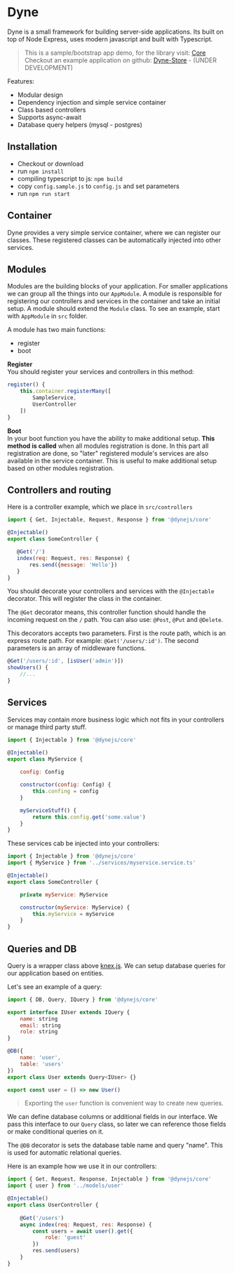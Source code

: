# Dyne

Dyne is a small framework for building server-side applications. Its built on top of Node Express, uses modern javascript and built with Typescript.

> This is a sample/bootstrap app demo, for the library visit: [Core](https://github.com/dynejs/core)   
> Checkout an example application on github: [Dyne-Store](https://github.com/dynejs/store) - (UNDER DEVELOPMENT)

Features:
 - Modular design
 - Dependency injection and simple service container
 - Class based controllers
 - Supports async-await
 - Database query helpers (mysql - postgres)
 
## Installation
 
 - Checkout or download
 - run `npm install`
 - compiling typescript to js: `npm build`
 - copy `config.sample.js` to `config.js` and set parameters
 - run `npm run start`

## Container
Dyne provides a very simple service container, where we can register our classes. These registered classes can be automatically injected into other services.
 
## Modules
Modules are the building blocks of your application. For smaller applications we can group all the things into our `AppModule`. A module is responsible for registering our controllers and services in the container and take an initial setup. 
A module should extend the `Module` class. To see an example, start with `AppModule` in `src` folder.

A module has two main functions:
- register
- boot

**Register**   
You should register your services and controllers in this method:

```js
register() {
    this.container.registerMany([
        SampleService,
        UserController
    ])
}
```

**Boot**   
In your boot function you have the ability to make additional setup. 
**This method is called** when all modules registration is done. In this part all registration are done, so "later" registered module's services are also available in the service container. This is useful to make additional setup based on other modules registration. 
 
## Controllers and routing
Here is a controller example, which we place in `src/controllers` 
 ```js
import { Get, Injectable, Request, Response } from '@dynejs/core'

@Injectable()
export class SomeController {

    @Get('/')
    index(req: Request, res: Response) {
        res.send({message: 'Hello'})
    }
}
```

You should decorate your controllers and services with the `@Injectable` decorator. This will register the class in the container.

The `@Get` decorator means, this controller function should handle the incoming request on the `/` path. You can also use: `@Post`, `@Put` and `@Delete`.

This decorators accepts two parameters. First is the route path, which is an express route path.
For example: `@Get('/users/:id')`. The second parameters is an array of middleware functions.

```js
@Get('/users/:id', [isUser('admin')])
showUsers() {
    //...
}
```
 
## Services
Services may contain more business logic which not fits in your controllers or manage third party stuff.

```js
import { Injectable } from '@dynejs/core'

@Injectable()
export class MyService {
    
    config: Config

    constructor(config: Config) {
        this.confing = config
    }

    myServiceStuff() {
        return this.config.get('some.value')
    }
}
```

These services cab be injected into your controllers:
```js
import { Injectable } from '@dynejs/core'
import { MyService } from '../services/myservice.service.ts'

@Injectable()
export class SomeController {

    private myService: MyService

    constructor(myService: MyService) {
        this.myService = myService
    }
}   
```

## Queries and DB
Query is a wrapper class above [knex.js](https://knexjs.org/). We can setup database queries for our application based on entities.

Let's see an example of a query:
```js
import { DB, Query, IQuery } from '@dynejs/core'

export interface IUser extends IQuery {
    name: string
    email: string
    role: string
}

@DB({
    name: 'user',
    table: 'users'
})
export class User extends Query<IUser> {}

export const user = () => new User()
```

> Exporting the `user` function is convenient way to create new queries.

We can define database columns or additional fields in our interface. We pass this interface to our `Query` class, so later we can reference those fields or make conditional queries on it.

The `@DB` decorator is sets the database table name and query "name". This is used for automatic relational queries.

Here is an example how we use it in our controllers:

```js
import { Get, Request, Response, Injectable } from '@dynejs/core'
import { user } from '../models/user'

@Injectable()
export class UserController {
    
    @Get('/users')
    async index(req: Request, res: Response) {
        const users = await user().get({
            role: 'guest'
        })
        res.send(users)
    }
}
```
